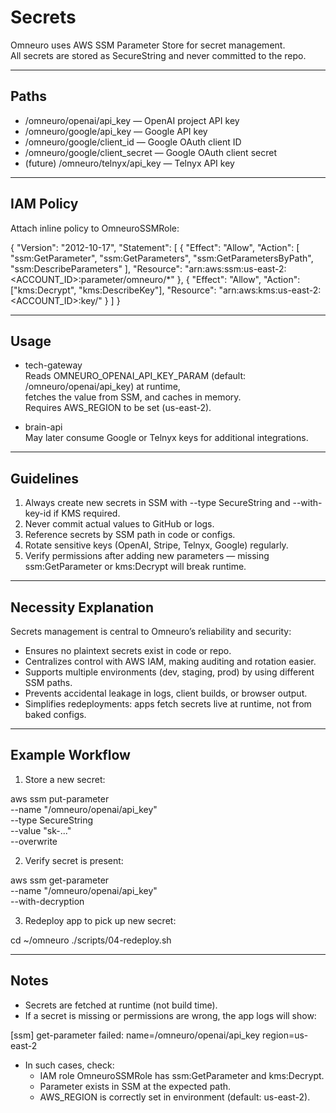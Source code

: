 # Secrets

Omneuro uses AWS SSM Parameter Store for secret management.  
All secrets are stored as SecureString and never committed to the repo.

---

## Paths

- /omneuro/openai/api_key — OpenAI project API key
- /omneuro/google/api_key — Google API key
- /omneuro/google/client_id — Google OAuth client ID
- /omneuro/google/client_secret — Google OAuth client secret
- (future) /omneuro/telnyx/api_key — Telnyx API key

---

## IAM Policy

Attach inline policy to OmneuroSSMRole:

{
  "Version": "2012-10-17",
  "Statement": [
    {
      "Effect": "Allow",
      "Action": [
        "ssm:GetParameter",
        "ssm:GetParameters",
        "ssm:GetParametersByPath",
        "ssm:DescribeParameters"
      ],
      "Resource": "arn:aws:ssm:us-east-2:<ACCOUNT_ID>:parameter/omneuro/*"
    },
    {
      "Effect": "Allow",
      "Action": ["kms:Decrypt", "kms:DescribeKey"],
      "Resource": "arn:aws:kms:us-east-2:<ACCOUNT_ID>:key/<KMS-KEY-ID>"
    }
  ]
}

---

## Usage

- tech-gateway  
  Reads OMNEURO_OPENAI_API_KEY_PARAM (default: /omneuro/openai/api_key) at runtime,  
  fetches the value from SSM, and caches in memory.  
  Requires AWS_REGION to be set (us-east-2).

- brain-api  
  May later consume Google or Telnyx keys for additional integrations.

---

## Guidelines

1. Always create new secrets in SSM with --type SecureString and --with-key-id if KMS required.  
2. Never commit actual values to GitHub or logs.  
3. Reference secrets by SSM path in code or configs.  
4. Rotate sensitive keys (OpenAI, Stripe, Telnyx, Google) regularly.  
5. Verify permissions after adding new parameters — missing ssm:GetParameter or kms:Decrypt will break runtime.  

---

## Necessity Explanation

Secrets management is central to Omneuro’s reliability and security:

- Ensures no plaintext secrets exist in code or repo.  
- Centralizes control with AWS IAM, making auditing and rotation easier.  
- Supports multiple environments (dev, staging, prod) by using different SSM paths.  
- Prevents accidental leakage in logs, client builds, or browser output.  
- Simplifies redeployments: apps fetch secrets live at runtime, not from baked configs.  

---

## Example Workflow

1. Store a new secret:

aws ssm put-parameter \
  --name "/omneuro/openai/api_key" \
  --type SecureString \
  --value "sk-..." \
  --overwrite

2. Verify secret is present:

aws ssm get-parameter \
  --name "/omneuro/openai/api_key" \
  --with-decryption

3. Redeploy app to pick up new secret:

cd ~/omneuro
./scripts/04-redeploy.sh

---

## Notes

- Secrets are fetched at runtime (not build time).  
- If a secret is missing or permissions are wrong, the app logs will show:

[ssm] get-parameter failed: name=/omneuro/openai/api_key region=us-east-2

- In such cases, check:  
  - IAM role OmneuroSSMRole has ssm:GetParameter and kms:Decrypt.  
  - Parameter exists in SSM at the expected path.  
  - AWS_REGION is correctly set in environment (default: us-east-2).  
